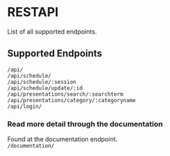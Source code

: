 # RESTAPI
List of all supported endpoints.
## Supported Endpoints
 `/api/`\
 `/api/schedule/`\
 `/api/schedule/:session`\
 `/api/schedule/update/:id`\
 `/api/presentations/search/:searchterm`\
 `/api/presentations/category/:categoryname`\
 `/api/login/`

### Read more detail through the documentation
Found at the documentation endpoint. \
`/documentation/`

